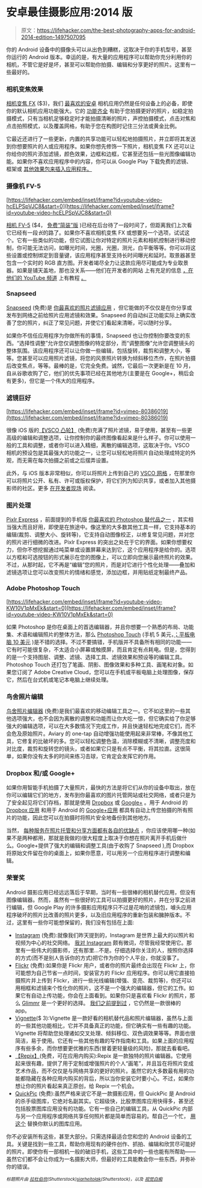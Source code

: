 # 安卓最佳摄影应用:2014 版

> 原文：<https://lifehacker.com/the-best-photography-apps-for-android-2014-edition-1497507095>

你的 Android 设备中的摄像头可以从出色到糟糕，这取决于你的手机型号，甚至你运行的 Android 版本。幸运的是，有大量的应用程序可以帮助你充分利用你的相机，不管它是好是坏，甚至可以帮助你拍摄、编辑和分享更好的照片。这里有一些最好的。



### 相机变焦效果

[相机变焦 FX](https://play.google.com/store/apps/details?id=slide.cameraZoom&hl=en) ($3)，我们 [最喜欢的安卓](https://lifehacker.com/the-best-camera-app-for-android-5821240) 相机应用仍然是任何设备上的必备，即使你的默认相机应用功能强大。它的 [功能齐全](http://lifehacker.com/camera-zoom-fx-adds-new-camera-controls-filters-and-m-5954074) 有助于您拍摄更好的照片，如稳定拍摄模式，只有当相机足够稳定时才能拍摄清晰的照片，声控拍摄模式，点击对焦和点击拍照模式，以及覆盖网格，有助于您在构图时记住三分法或黄金比例。

它最近还进行了一些更新，内置的共享功能可以轻松地拍摄照片，并立即将其发送到你想要照片的人或应用程序。如果你想先修饰一下照片，相机变焦 FX 还可以让你给你的照片添加滤镜，颜色效果，边框和边框，它甚至还包括一些光图像编辑功能。如果你不喜欢应用程序中的内容，你可以从 Google Play 下载免费的滤镜、框架或 [其他效果包来插入应用程序。](https://play.google.com/store/apps/developer?id=androidslide&hl=en)

### 摄像机 FV-5

 [https://lifehacker.com/embed/inset/iframe?id=youtube-video-hcELPSpVJC8&start=0](https://lifehacker.com/embed/inset/iframe?id=youtube-video-hcELPSpVJC8&start=0) 

[相机 FV-5](https://play.google.com/store/apps/details?id=com.flavionet.android.camera.pro&hl=en) ($4， [免费“简装”版](https://play.google.com/store/apps/details?id=com.flavionet.android.camera.lite&hl=en) )已经在后台待了一段时间了，但距离我们上次看它已经有一段*长*的路了。如果你不喜欢相机变焦 FX 或想要另一个选项，试试这个。它有一些类似的功能，但它试图让你对特定的照片元素和相机控制进行移动控制，你可能无法访问，如曝光时间，光圈，光圈，测光，白平衡等等。你可以将这些设置或控制绑定到音量键，该应用程序甚至支持长时间曝光和延时。取景器甚至包含一个实时的 RGB 直方图。开发者竭尽全力让这款应用尽可能成为专业取景器。如果是铺天盖地，那也没关系——他们在开发者的网站 上有充足的信息 [，在他们的 YouTube 频道](http://www.camerafv5.com/) 上有教程 [。](http://www.youtube.com/user/camerafv5)

### Snapseed

[Snapseed](https://play.google.com/store/apps/details?id=com.niksoftware.snapseed&hl=en) (免费)是 [你最喜欢的照片滤镜应用](https://lifehacker.com/most-popular-photo-filter-app-snapseed-5971206) ，但它能做的不仅仅是在你分享或发布到网络之前给照片应用滤镜和效果。Snapseed 的自动纠正功能实际上确实改善了您的照片，纠正了常见问题，并使它们看起来清晰，可以随时分享。

如果你不信任应用程序为你做所有的事情，Snapseed 也让你控制你要改变的东西。“选择性调整”允许您仅调整图像的特定部分，而“调整图像”允许您调整镜头的整体氛围。该应用程序还可以让你做一些编辑，包括旋转，裁剪和调整大小，等等。您甚至可以应用照片滤镜，将您的风景照片转换为倾斜移位杰作，在照片拍摄后改变焦点，等等。最棒的是，它完全免费。诚然，它最后一次更新是在 10 月，自从谷歌收购了它，他们的优先事项已经在其他地方(主要是在 Google+，稍后会有更多)，但它是一个伟大的应用程序。

### 滤镜巨好

 [https://lifehacker.com/embed/inset/iframe?id=vimeo-80386019](https://lifehacker.com/embed/inset/iframe?id=vimeo-80386019) 

很像 iOS 版的[【VSCO 凸轮】](https://play.google.com/store/apps/details?id=com.vsco.cam&hl=en) (免费)充满了照片滤镜，易于使用，甚至有一些更高级的编辑和调整选项，让你控制你的最终图像看起来是什么样子。你可以使用一般的工具和调整，或者你可以进入精细，离散的编辑选项，这取决于你。VSCO 相机的预设包是其最强大的功能之一，让您可以轻松地将照片自动处理成特定的外观，而无需在每次拍摄之前或之后摆弄设置。

此外，与 iOS 版本非常相似，你可以将照片上传到自己的 [VSCO 网格](http://grid.vsco.co/) ，在那里你可以将照片公开、私有、许可或版权保护，将它们列为知识共享，或者加入其他摄影师的社区。更多 [在开发者现场](http://vsco.co/) 阅读。

### 图片处理

[Pixlr Express](https://play.google.com/store/apps/details?id=com.pixlr.express) ，前面提到的手机版 [你最喜欢的 Photoshop 替代品之一](http://lifehacker.com/five-best-photoshop-alternatives-1483312519) ，其实相当强大而且好用，即使是在旅途中。像这里的大多数其他工具一样，它支持基本的编辑(裁剪、调整大小、旋转等)，它支持自动图像校正，以修复常见问题，并对您的照片进行细微的改进。Pixlr Express 的突出之处在于它的界面。如果你想要权力，但你不想挖掘通过吨菜单或设置屏幕来达到它，这个应用程序是给你的。选项以方框和可选按钮的形式展示在您的图像上，可以立即向您展示最终照片的效果。不过，从那时起，它不再是“编辑”您的照片，而是对它进行个性化处理——叠加和滤镜选项让您可以改变照片的情绪和感觉，添加边框，并用贴纸定制最终产品。

### Adobe Photoshop Touch

 [https://lifehacker.com/embed/inset/iframe?id=youtube-video-KW10V1pMxEk&start=0](https://lifehacker.com/embed/inset/iframe?id=youtube-video-KW10V1pMxEk&start=0) 

如果 Photoshop 是你在桌面上的首选编辑器，并且你想要一个熟悉的布局、功能集、术语和编辑照片的整体方法，那么 [Photoshop Touch](https://play.google.com/store/apps/details?id=air.com.adobe.pstouchphone) (手机 5 美元，[；平板电脑 10 美元](https://play.google.com/store/apps/details?id=air.com.adobe.pstouch) )是不错的选择。不过不要搞错，手机版并不具备所有相同的功能——它有时可能很复杂，不太适合小屏幕或触摸屏，而且肯定有点耗电。但是，您得到的是一个支持图层、调整、滤镜、选择工具、滤镜效果和预设等的编辑工具。Photoshop Touch 还打包了笔画、阴影、图像效果和多种工具、画笔和对象。如果您订阅了 Adobe Creative Cloud，您可以在手机或平板电脑上处理图像，保存它，然后在台式机或笔记本电脑上继续处理。

### 鸟舍照片编辑

[鸟舍照片编辑器](https://play.google.com/store/apps/details?id=com.aviary.android.feather&hl=en) (免费)是我们最喜欢的移动编辑工具之一。它不如这里的一些其他选项强大，也不会因为离散的调整和功能而让你大吃一惊，但它确实给了你足够强大的编辑选项，可以在大多数情况下完成工作，并且快速轻松地完成它们，而不会危及原始照片。Aviary 的 one-tap 自动增强功能使用起来非常棒，不像其他工具，它修复的比破坏的多。您可以轻松调整色温，消除模糊或不清晰，调整亮度和对比度，裁剪和旋转您的镜头，或者如果它只是有点不平衡，将其拉直。这很简单，如果你没有太多的时间来练习击球，它肯定会发挥它的作用。

### Dropbox 和/或 Google+

如果你用智能手机拍摄了大量照片，最快的方法是将它们从你的设备中取出，放在你可以编辑它们的地方，发布到你最喜欢的图片托管网站或社交网络，或者只是为了安全起见将它们存档，那就是使用 [Dropbox](http://dropbox.com/) 或 [Google+](http://plus.google.com/) 。用于 Android 的 [Dropbox 应用](https://play.google.com/store/apps/details?id=com.dropbox.android) 和用于 Android 的 [Google+应用](https://play.google.com/store/apps/details?id=com.google.android.apps.plus) 都具有自动上传您拍摄的所有照片的功能，因此您可以在拍摄时将照片安全地备份到其他地方。

当然， [每种服务在照片托管和分享方面都有各自的优缺点](https://lifehacker.com/google-vs-dropbox-which-is-better-for-hosting-and-sha-1488854866) ，你应该使用哪一种(如果不是两种都用，那就是我做的)很大程度上取决于你想在照片离开手机后做什么。Google+提供了强大的编辑和调整工具(由于收购了 Snapseed ),而 Dropbox 将原始文件留在你的桌面上，如果你愿意，可以用另一个应用程序进行调整和编辑。

### 荣誉奖

Android 摄影应用已经远远落后于早期，当时有一些很棒的相机替代应用，但没有图像编辑器。然而，虽然有一些很好的工具可以拍摄更好的照片，并在分享之前进行编辑，但 Google Play 的许多摄影应用程序只不过是花哨的滤镜包，噱头应用程序破坏的照片比改善的照片更多，以及旧应用程序的重新包装和臃肿版本。不过，这里有一些你可能想保留的，我们没有包括在上面:

*   [Instagram](https://play.google.com/store/apps/details?id=com.instagram.android) (免费):就像我们昨天提到的，Instagram 是世界上最大的以照片和视频为中心的社交网络。 [我对 Instagram](http://lifehacker.com/don-t-bother-with-instagram-here-are-some-better-alter-5899690) 颇有微词，尽管我经常使用它。那里有一些伟大的摄影师，还有那里...不是。仔细选择你关注的人，按照你选择的方式(而不是别人告诉你的方式)把它作为你的个人平台，你就没事了。
*   [Flickr](https://play.google.com/store/apps/details?id=com.yahoo.mobile.client.android.flickr) (免费):如果你是 Flickr 用户，或者你的照片最终会出现在 Flickr 上，你可能想为自己节省一点时间，安装官方的 Flickr 应用程序。你可以用它直接拍摄照片并上传到 Flickr，进行一些光线编辑(增强、变亮、裁剪等)，你还可以用相框和滤镜来个性化你的照片。这不是一个强大的编辑器，但它的工作。如果它有自动上传功能，你会在上面看到。如果你只是喜欢看 Flickr 的照片，那么 [Glimmr](https://play.google.com/store/apps/details?id=com.bourke.glimmr) 是一个更好的选择。 [我们之前提到过](http://lifehacker.com/glimmr-for-android-makes-browsing-flickr-on-your-phone-5945790) ，它仍然是一款很棒的 app。
*   [Vignette](https://play.google.com/store/apps/details?id=uk.co.neilandtheresa.NewVignette)($ 3):Vignette 是一款好看的相机替代品和照片编辑器，虽然与上面的一些其他功能相比，它并不具备真正的功能，但它确实有一些有趣的功能。Vignette 将帮助您处理诸如交叉处理、倾斜移位、双色调效果等等。界面也很简洁，易于使用。它还有一些其他有趣的写作指南和工具。如果上面的应用程序有些多余，而你想要更优雅的东西(冒着更轻量级的风险)，那就去看看吧。
*   [【Repix】](https://play.google.com/store/apps/details?id=it.repix.android)(免费，可在应用内购买):Repix 是一款独特的照片编辑器。它使用起来很有趣，提供了用于定制或增强照片的个人“画笔”，并且旨在将照片变成艺术作品，而不仅仅是与网络共享的更好的照片。虽然它的大多数最有用的功能都隐藏在各种应用内购买的背后，所以当你安装它时要小心。不过，如果你想让你的照片看起来真正原创，给 Repix 一个机会。
*   [QuickPic](https://play.google.com/store/apps/details?id=com.alensw.PicFolder) (免费):虽然严格来说它不是一款摄影应用，但 QuickPic 是 Android 的杀手级图库，它绝对名副其实。它超级快，比股票图库应用快得多，甚至还包括股票图库应用没有的功能。它有一些自己的编辑工具，从 QuickPic 内部与另一个应用程序或网络共享任何照片都是简单而容易的。帮自己一个忙， [用这个](http://lifehacker.com/the-best-photo-management-alternative-for-android-5814868) 替换你默认的图库应用。

你不必安装所有这些，甚至大部分。只需选择最适合您和您的 Android 设备的工具。关键是找到一些工具，帮助你用现有的硬件创作、抓拍、编辑和欣赏尽可能好的照片。即使你有一部相机一般的破旧手机，这些工具中的一些也能有所帮助——虽然它们都不会让你成为一名摄影大师，但最好的工具能教会你一些东西，并弥补你的错误。

*<small>标题照片由</small>* [*<small>拉杜伯坎</small>*](http://www.shutterstock.com/pic.mhtml?id=150942542&src=id)*<small>(Shutterstock)</small>*[*<small>siarheitolak</small>*](http://www.shutterstock.com/pic.mhtml?id=129448817&src=id)*<small>(Shutterstock)，以及</small>* [*<small>视觉白痴</small>*](http://www.shutterstock.com/pic.mhtml?id=168327674&src=id)